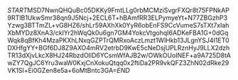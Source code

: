 $START$MSD7NwnQHQuBc05DKKy9FmtLLg0rbMCMziSvgrFXQr8t75FPNkAP9RTIB1UkwSmr38qn9J5Ncj+2ECL6T+hBAmfRR3ELPymyeYt+N77ZBGzhP3Yzwg3BTTmZL+vG8HZ6/shLr59AXhXk0YyR6obEnFS9CcVumeS7sTXt7xIahXbMYDz8XnA3/ckIYr2hWqQk0u6gn7GM4YokcVtgohqI6ADKeFBA1G+0dGqWqk8qBfKh4MzaPKXhLNxqGZPTrQMRxoAczLmzt1WlHkb13JLgnYSJ4I1ET0DXHfgYY+BGf6DJ8Z9AXO4mRV2etrbD9KwE5cNeDsjUPLRznHyJ9LLX2dzhTR13dXjvLkcX8HJ24RbzdOIlD6YCsmWfAJB2w/OWkOUoINEF+a9A725D8tAwZY7QgJC6Yru3waW0KxjCnXokuQtqq0x2ftiDa2PR9vkQFZ3ZhN02dRke29VK1Sl+Ei0GZen8e5a+6oMtBntc3GA=$END$
